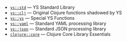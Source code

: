 * [`ys::std`](/doc/ys-std) — YS Standard Library
* [`ys::clj`](/doc/ys-clj) — Original Clojure functions shadowed by YS
* [`ys::ys`](/doc/ys-ys) — Special YS Functions
* [`ys::yaml`](/doc/ys-yaml) — Standard YAML processing library
* [`ys::json`](/doc/ys-json) — Standard JSON processing library
* [`clojure::core`](/doc/clj-core) — Clojure Core Library Essentials
